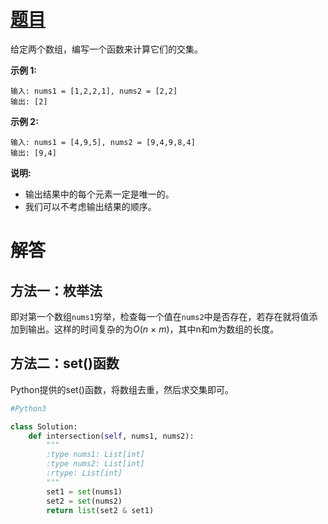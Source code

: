 # [题目](https://leetcode-cn.com/problems/intersection-of-two-arrays/)

给定两个数组，编写一个函数来计算它们的交集。

**示例 1:**

```
输入: nums1 = [1,2,2,1], nums2 = [2,2]
输出: [2]
```

**示例 2:**

```
输入: nums1 = [4,9,5], nums2 = [9,4,9,8,4]
输出: [9,4]
```

**说明:**

- 输出结果中的每个元素一定是唯一的。
- 我们可以不考虑输出结果的顺序。

# 解答

## 方法一：枚举法

即对第一个数组`nums1`穷举，检查每一个值在`nums2`中是否存在，若存在就将值添加到输出。这样的时间复杂的为*O*(*n* × *m*)，其中n和m为数组的长度。

## 方法二：set()函数

Python提供的set()函数，将数组去重，然后求交集即可。

```python
#Python3

class Solution:
    def intersection(self, nums1, nums2):
        """
        :type nums1: List[int]
        :type nums2: List[int]
        :rtype: List[int]
        """  
        set1 = set(nums1)
        set2 = set(nums2)
        return list(set2 & set1)
```
